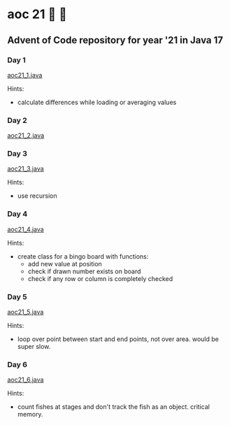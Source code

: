 # aoc 21 :christmas_tree: :santa:

## Advent of Code repository for year '21 in Java 17

### Day 1

[aoc21_1.java](src/ch/aoc21/aoc21_1.java)

Hints:

- calculate differences while loading or averaging values

### Day 2

[aoc21_2.java](src/ch/aoc21/aoc21_2.java)

### Day 3

[aoc21_3.java](src/ch/aoc21/aoc21_3.java)

Hints:

- use recursion

### Day 4

[aoc21_4.java](src/ch/aoc21/aoc21_4.java)

Hints:

- create class for a bingo board with functions:
    - add new value at position
    - check if drawn number exists on board
    - check if any row or column is completely checked

### Day 5

[aoc21_5.java](src/ch/aoc21/aoc21_5.java)

Hints:

- loop over point between start and end points, not over area. would be super slow.

### Day 6

[aoc21_6.java](src/ch/aoc21/aoc21_6.java)

Hints:

- count fishes at stages and don't track the fish as an object. critical memory.